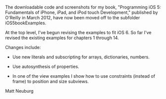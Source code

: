 
The downloadable code and screenshots for my book, "Programming iOS 5: Fundamentals of iPhone, iPad, and iPod touch Development," published by O'Reilly in March 2012, have now been moved off to the subfolder iOS5bookExamples.

At the top level, I've begun revising the examples to fit iOS 6. So far I've revised the existing examples for chapters 1 through 14.

Changes include:

* Use new literals and subscripting for arrays, dictionaries, numbers.

* Use autosynthesis of properties.

* In one of the view examples I show how to use constraints (instead of frame) to position and size subviews.

Matt Neuburg
